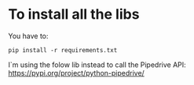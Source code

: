 # To install all the libs

You have to:

`pip install -r requirements.txt`

I`m using the folow lib instead to call the Pipedrive API: https://pypi.org/project/python-pipedrive/

